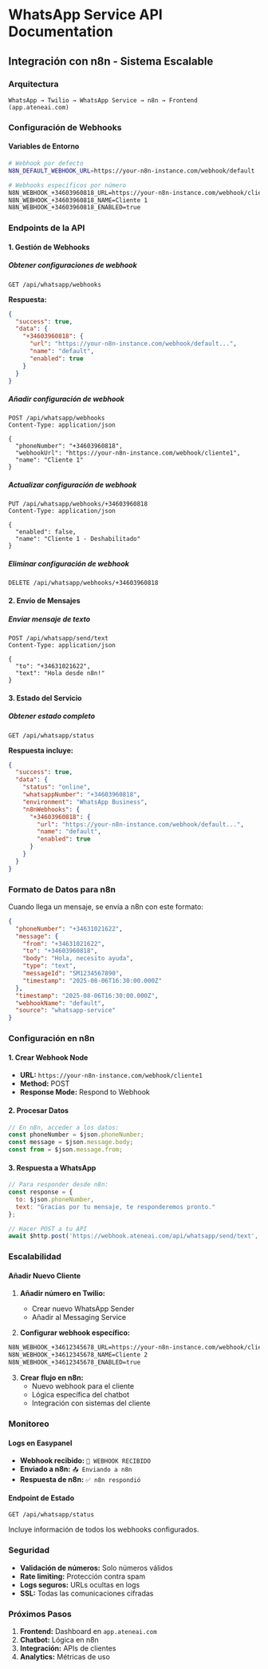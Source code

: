 # WhatsApp Service API Documentation

## Integración con n8n - Sistema Escalable

### Arquitectura

```
WhatsApp → Twilio → WhatsApp Service → n8n → Frontend (app.ateneai.com)
```

### Configuración de Webhooks

#### Variables de Entorno

```bash
# Webhook por defecto
N8N_DEFAULT_WEBHOOK_URL=https://your-n8n-instance.com/webhook/default

# Webhooks específicos por número
N8N_WEBHOOK_+34603960818_URL=https://your-n8n-instance.com/webhook/cliente1
N8N_WEBHOOK_+34603960818_NAME=Cliente 1
N8N_WEBHOOK_+34603960818_ENABLED=true
```

### Endpoints de la API

#### 1. Gestión de Webhooks

##### Obtener configuraciones de webhook
```http
GET /api/whatsapp/webhooks
```

**Respuesta:**
```json
{
  "success": true,
  "data": {
    "+34603960818": {
      "url": "https://your-n8n-instance.com/webhook/default...",
      "name": "default",
      "enabled": true
    }
  }
}
```

##### Añadir configuración de webhook
```http
POST /api/whatsapp/webhooks
Content-Type: application/json

{
  "phoneNumber": "+34603960818",
  "webhookUrl": "https://your-n8n-instance.com/webhook/cliente1",
  "name": "Cliente 1"
}
```

##### Actualizar configuración de webhook
```http
PUT /api/whatsapp/webhooks/+34603960818
Content-Type: application/json

{
  "enabled": false,
  "name": "Cliente 1 - Deshabilitado"
}
```

##### Eliminar configuración de webhook
```http
DELETE /api/whatsapp/webhooks/+34603960818
```

#### 2. Envío de Mensajes

##### Enviar mensaje de texto
```http
POST /api/whatsapp/send/text
Content-Type: application/json

{
  "to": "+34631021622",
  "text": "Hola desde n8n!"
}
```

#### 3. Estado del Servicio

##### Obtener estado completo
```http
GET /api/whatsapp/status
```

**Respuesta incluye:**
```json
{
  "success": true,
  "data": {
    "status": "online",
    "whatsappNumber": "+34603960818",
    "environment": "WhatsApp Business",
    "n8nWebhooks": {
      "+34603960818": {
        "url": "https://your-n8n-instance.com/webhook/default...",
        "name": "default",
        "enabled": true
      }
    }
  }
}
```

### Formato de Datos para n8n

Cuando llega un mensaje, se envía a n8n con este formato:

```json
{
  "phoneNumber": "+34631021622",
  "message": {
    "from": "+34631021622",
    "to": "+34603960818",
    "body": "Hola, necesito ayuda",
    "type": "text",
    "messageId": "SM1234567890",
    "timestamp": "2025-08-06T16:30:00.000Z"
  },
  "timestamp": "2025-08-06T16:30:00.000Z",
  "webhookName": "default",
  "source": "whatsapp-service"
}
```

### Configuración en n8n

#### 1. Crear Webhook Node
- **URL:** `https://your-n8n-instance.com/webhook/cliente1`
- **Method:** POST
- **Response Mode:** Respond to Webhook

#### 2. Procesar Datos
```javascript
// En n8n, acceder a los datos:
const phoneNumber = $json.phoneNumber;
const message = $json.message.body;
const from = $json.message.from;
```

#### 3. Respuesta a WhatsApp
```javascript
// Para responder desde n8n:
const response = {
  to: $json.phoneNumber,
  text: "Gracias por tu mensaje, te responderemos pronto."
};

// Hacer POST a tu API
await $http.post('https://webhook.ateneai.com/api/whatsapp/send/text', response);
```

### Escalabilidad

#### Añadir Nuevo Cliente

1. **Añadir número en Twilio:**
   - Crear nuevo WhatsApp Sender
   - Añadir al Messaging Service

2. **Configurar webhook específico:**
```bash
N8N_WEBHOOK_+34612345678_URL=https://your-n8n-instance.com/webhook/cliente2
N8N_WEBHOOK_+34612345678_NAME=Cliente 2
N8N_WEBHOOK_+34612345678_ENABLED=true
```

3. **Crear flujo en n8n:**
   - Nuevo webhook para el cliente
   - Lógica específica del chatbot
   - Integración con sistemas del cliente

### Monitoreo

#### Logs en Easypanel
- **Webhook recibido:** `🔔 WEBHOOK RECIBIDO`
- **Enviado a n8n:** `📤 Enviando a n8n`
- **Respuesta de n8n:** `✅ n8n respondió`

#### Endpoint de Estado
```http
GET /api/whatsapp/status
```
Incluye información de todos los webhooks configurados.

### Seguridad

- **Validación de números:** Solo números válidos
- **Rate limiting:** Protección contra spam
- **Logs seguros:** URLs ocultas en logs
- **SSL:** Todas las comunicaciones cifradas

### Próximos Pasos

1. **Frontend:** Dashboard en `app.ateneai.com`
2. **Chatbot:** Lógica en n8n
3. **Integración:** APIs de clientes
4. **Analytics:** Métricas de uso 